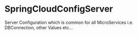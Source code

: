 # SpringCloudConfigServer
Server Configuration which is common for all MicroServices i.e. DBConnection, other Values etc...

